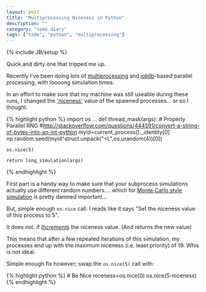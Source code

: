 ```yaml
---
layout: post
title: "Multiprocessing Niceness in Python"
description: ""
category: "code diary"
tags: ["code", "python", "multiprocessing"]
---
```

{% include JB/setup %}

Quick and dirty one that tripped me up.

Recently I've been doing lots of [multiprocessing](https://docs.python.org/2/library/multiprocessing.html) and [joblib](https://pythonhosted.org/joblib/)-based parallel processing, with loooong simulation times.

In an effort to make sure that my machine was still useable during these runs, I changed the ['niceness'](http://en.wikipedia.org/wiki/Nice_(Unix)) value of the spawned processes... or so I thought.

{% highlight python %}
import os
...
def thread_mask(args):
    # Properly Parallel RNG
    #http://stackoverflow.com/questions/444591/convert-a-string-of-bytes-into-an-int-python
    myid=current_process()._identity[0]
    np.random.seed(myid^struct.unpack("<L",os.urandom(4))[0])

    os.nice(5)

    return long_simulation(args)
{% endhighlight %}

First part is a handy way to make sure that your subprocess simulations actually use different random numbers.... which for [Monte Carlo style simulation](http://en.wikipedia.org/wiki/Monte_Carlo_method) is pretty damned important...

But, simple enough `os.nice` call. I reads like it says "Set the niceness value of this process to 5".

It does not. if _[Increments](https://docs.python.org/2/library/os.html#os.nice)_ the niceness value. (And returns the new value)

This means that after a few repeated iterations of this simulation, my processes end up with the maximum niceness (i.e. least priority) of 19. Whis is not ideal.

Simple enough fix however; swap the `os.nice(5)` call with:

{% highlight python %}
    # Be Nice
    niceness=os.nice(0)
    os.nice(5-niceness)
{% endhighlight %}

